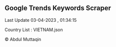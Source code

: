 

## Google Trends Keywords Scraper 
 
Last Update 03-04-2023 , 01:34:15

Country List :
VIETNAM.json



© Abdul Muttaqin 
